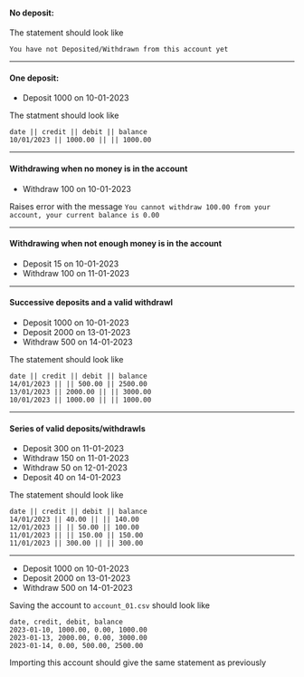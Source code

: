 #### No deposit:

The statement should look like

```
You have not Deposited/Withdrawn from this account yet
```

---

#### One deposit:

- Deposit 1000 on 10-01-2023

The statment should look like

```
date || credit || debit || balance
10/01/2023 || 1000.00 || || 1000.00
```

---

#### Withdrawing when no money is in the account

- Withdraw 100 on 10-01-2023

Raises error with the message `You cannot withdraw 100.00 from your account, your current balance is 0.00`

---

#### Withdrawing when not enough money is in the account

- Deposit 15 on 10-01-2023
- Withdraw 100 on 11-01-2023

---

#### Successive deposits and a valid withdrawl

- Deposit 1000 on 10-01-2023
- Deposit 2000 on 13-01-2023
- Withdraw 500 on 14-01-2023

The statement should look like

```
date || credit || debit || balance
14/01/2023 || || 500.00 || 2500.00
13/01/2023 || 2000.00 || || 3000.00
10/01/2023 || 1000.00 || || 1000.00
```

---

#### Series of valid deposits/withdrawls

- Deposit 300 on 11-01-2023
- Withdraw 150 on 11-01-2023
- Withdraw 50 on 12-01-2023
- Deposit 40 on 14-01-2023

The statement should look like

```
date || credit || debit || balance
14/01/2023 || 40.00 || || 140.00
12/01/2023 || || 50.00 || 100.00
11/01/2023 || || 150.00 || 150.00
11/01/2023 || 300.00 || || 300.00
```

---

- Deposit 1000 on 10-01-2023
- Deposit 2000 on 13-01-2023
- Withdraw 500 on 14-01-2023

Saving the account to `account_01.csv` should look like

```
date, credit, debit, balance
2023-01-10, 1000.00, 0.00, 1000.00
2023-01-13, 2000.00, 0.00, 3000.00
2023-01-14, 0.00, 500.00, 2500.00
```

Importing this account should give the same statement as previously
